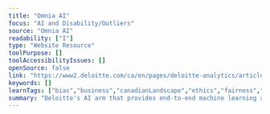 ```yaml
---
title: "Omnia AI"
focus: "AI and Disability/Outliers"
source: "Omnia AI"
readability: ["I"]
type: "Website Resource"
toolPurpose: []
toolAccessibilityIssues: []
openSource: false
link: "https://www2.deloitte.com/ca/en/pages/deloitte-analytics/articles/omnia-artificial-intelligence.html"
keywords: []
learnTags: ["bias","business","canadianLandscape","ethics","fairness","inclusivePractice"]
summary: "Deloitte's AI arm that provides end-to-end machine learning and AI solutions for organizations.  "
---
```


